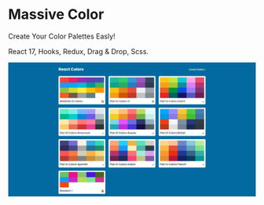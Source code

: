 # Massive Color

Create Your Color Palettes Easly!

React 17, Hooks, Redux, Drag & Drop, Scss.

![preview](preview.jpg)
